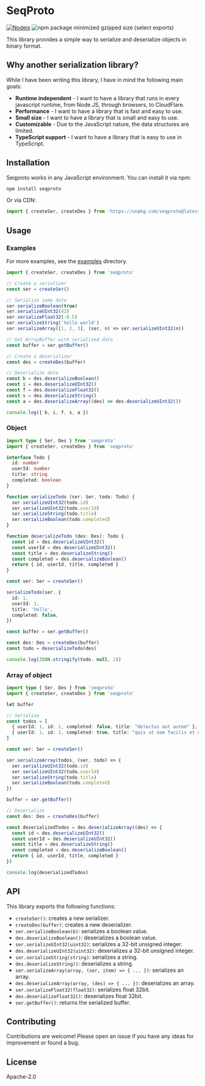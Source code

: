 # SeqProto

[![Nodejs](https://github.com/oramasearch/seqproto/actions/workflows/nodejs.yml/badge.svg)](https://github.com/oramasearch/seqproto/actions/workflows/nodejs.yml)
![npm package minimized gzipped size (select exports)](https://img.shields.io/bundlejs/size/seqproto)

This library provides a simple way to serialize and deserialize objects in binary format.

## Why another serialization library?

While I have been writing this library, I have in mind the following main goals:
- **Runtime independent** - I want to have a library that runs in every javascript runtime, from Node.JS, through browsers, to CloudFlare.
- **Performance** - I want to have a library that is fast and easy to use.
- **Small size** - I want to have a library that is small and easy to use.
- **Customizable** - Due to the JavaScript nature, the data structures are limited.
- **TypeScript support** - I want to have a library that is easy to use in TypeScript.

## Installation

Seqproto works in any JavaScript environment. You can install it via npm:

```sh
npm install seqproto
```

Or via CDN:

```js
import { createSer, createDes } from 'https://unpkg.com/seqproto@latest/dist/esm/index.js'
```

## Usage

### Examples

For more examples, see the [examples](https://github.com/oramasearch/seqproto/tree/main/examples) directory.

```typescript
import { createSer, createDes } from 'seqproto'

// Create a serializer
const ser = createSer()

// Serialize some data
ser.serializeBoolean(true)
ser.serializeUInt32(42)
ser.serializeFloat32(-0.5)
ser.serializeString('hello world')
ser.serializeArray([1, 2, 3], (ser, n) => ser.serializeUInt32(n))

// Get ArrayBuffer with serialized data
const buffer = ser.getBuffer()

// Create a deserializer
const des = createDes(buffer)

// Deserialize data
const b = des.deserializeBoolean()
const i = des.deserializeUInt32()
const f = des.deserializeFloat32()
const s = des.deserializeString()
const a = des.deserializeArray((des) => des.deserializeUInt32())

console.log({ b, i, f, s, a })
```

### Object

```typescript
import type { Ser, Des } from 'seqproto'
import { createSer, createDes } from 'seqproto'

interface Todo {
  id: number
  userId: number
  title: string
  completed: boolean
}

function serializeTodo (ser: Ser, todo: Todo) {
  ser.serializeUInt32(todo.id)
  ser.serializeUInt32(todo.userId)
  ser.serializeString(todo.title)
  ser.serializeBoolean(todo.completed)
}

function deserializeTodo (des: Des): Todo {
  const id = des.deserializeUInt32()
  const userId = des.deserializeUInt32()
  const title = des.deserializeString()
  const completed = des.deserializeBoolean()
  return { id, userId, title, completed }
}

const ser: Ser = createSer()

serializeTodo(ser, {
  id: 1,
  userId: 1,
  title: 'hello',
  completed: false,
})

const buffer = ser.getBuffer()

const des: Des = createDes(buffer)
const todo = deserializeTodo(des)

console.log(JSON.stringify(todo, null, 2))
```

### Array of object

```typescript
import type { Ser, Des } from 'seqproto'
import { createSer, createDes } from 'seqproto'

let buffer

// Serialize
const todos = [
  { userId: 1, id: 1, completed: false, title: "delectus aut autem" },
  { userId: 1, id: 2, completed: true, title: "quis ut nam facilis et officia qui" }
]

const ser: Ser = createSer()

ser.serializeArray(todos, (ser, todo) => {
  ser.serializeUInt32(todo.id)
  ser.serializeUInt32(todo.userId)
  ser.serializeString(todo.title)
  ser.serializeBoolean(todo.completed)
})

buffer = ser.getBuffer()

// Deserialize
const des: Des = createDes(buffer)

const deserializedTodos = des.deserializeArray((des) => {
  const id = des.deserializeUInt32()
  const userId = des.deserializeUInt32()
  const title = des.deserializeString()
  const completed = des.deserializeBoolean()
  return { id, userId, title, completed }
})

console.log(deserializedTodos)
```

## API

This library exports the following functions:

- `createSer()`: creates a new serializer.
- `createDes(buffer)`: creates a new deserializer.
- `ser.serializeBoolean(b)`: serializes a boolean value.
- `des.deserializeBoolean()`: deserializes a boolean value.
- `ser.serializeUInt32(uint32)`: serializes a 32-bit unsigned integer.
- `des.deserializeUInt32(uint32)`: deserializes a 32-bit unsigned integer.
- `ser.serializeString(string)`: serializes a string.
- `des.deserializeString()`: deserializes a string.
- `ser.serializeArray(array, (ser, item) => { ... })`: serializes an array.
- `des.deserializeArray(array, (des) => { ... })`: deserializes an array.
- `ser.serializeFloat32(float32)`: serializes float 32bit.
- `des.deserializeFloat32()`: deserializes float 32bit.
- `ser.getBuffer()`: returns the serialized buffer.

## Contributing

Contributions are welcome! Please open an issue if you have any ideas for improvement or found a bug.

## License

Apache-2.0
